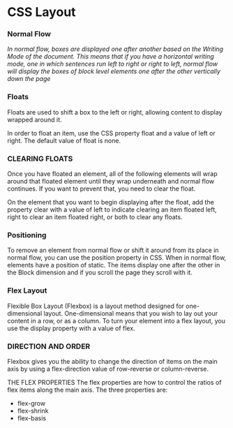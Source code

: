 # CSS Layout


### Normal Flow

_In normal flow, boxes are displayed one after another based on the Writing Mode of the document. This means that if you have a horizontal writing mode, one in which sentences run left to right or right to left, normal flow will display the boxes of block level elements one after the other vertically down the page_

### Floats
Floats are used to shift a box to the left or right, allowing content to display wrapped around it.

In order to float an item, use the CSS property float and a value of left or right. The default value of float is none.


### CLEARING FLOATS


Once you have floated an element, all of the following elements will wrap around that floated element until they wrap underneath and normal flow continues. If you want to prevent that, you need to clear the float.

On the element that you want to begin displaying after the float, add the property clear with a value of left to indicate clearing an item floated left, right to clear an item floated right, or both to clear any floats.

###  Positioning

To remove an element from normal flow or shift it around from its place in normal flow, you can use the position property in CSS. When in normal flow, elements have a position of static. The items display one after the other in the Block dimension and if you scroll the page they scroll with it.


### Flex Layout

Flexible Box Layout (Flexbox) is a layout method designed for one-dimensional layout. One-dimensional means that you wish to lay out your content in a row, or as a column. To turn your element into a flex layout, you use the display property with a value of flex.

### DIRECTION AND ORDER

Flexbox gives you the ability to change the direction of items on the main axis by using a flex-direction value of row-reverse or column-reverse.

THE FLEX PROPERTIES
The flex properties are how to control the ratios of flex items along the main axis. The three properties are:

- flex-grow
- flex-shrink
- flex-basis
